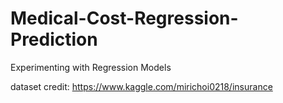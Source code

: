 # Medical-Cost-Regression-Prediction

Experimenting with Regression Models

dataset credit: https://www.kaggle.com/mirichoi0218/insurance
